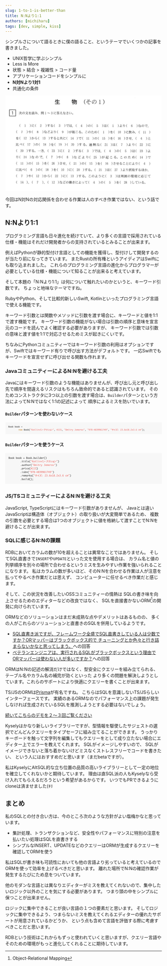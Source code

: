 ```yaml
---
slug: 1-to-1-is-better-than
title: N:Nより1:1
authors: [michiharu]
tags: [dev, simple, kiss]
---
```


シンプルさについて語るときに僕の語ること、というテーマでいくつかの記事を書きました。

- UNIX哲学に学ぶシンプル
- Less is More
- 状態 > 結合 > 複雑性 > コード量
- アプリケーションコードをシンプルに
- **N対Nより1対1**
- 共通化の条件

![穴埋め問題](./anaume.jpeg)

今回はN対Nの対応関係を合わせる作業は人のすべき作業ではない、という話です。

## N:Nより1:1

プログラミング言語も日々進化を続けていて、より多くの言語で採用されている仕様・機能はそれだけ開発者からの支持されているとみることが出来ます。

例えばPythonが静的型付け言語としての機能を獲得し、型付けして開発するのが当たり前になってきています。
またRustの所有権というアイディアはSwiftにも取り込まれました。
これらのプログラミング言語の進化からプログラマーが必要としている仕様・機能について知ることが出来ると考えています。

そして本題の「N:Nより1:1」は何について触れたいのかというと、キーワード引数です。
ちょっと地味なテーマですね。

RubyやPython、そして比較的新しいSwift, Kotlinといったプログラミング言語で使える機能です。

キーワード引数とは関数やメソッドに引数を渡す場合に、キーワードと値を1:1で渡す機能です。
キーワード引数の機能がない場合は引数の順序と意味を宣言元のコードを読んでよく確認する必要がありますが、
キーワード引数では引数の意味と渡す値を1:1で対応させるためミスが起きにくいです。

ちなみにPythonコミュニティーではキーワード引数の利用はオプションですが、Swiftではキーワード有りで呼び出す方法がデフォルトです。
一応Swiftでもキーワードを宣言せずに呼び出せる関数も作れます。

### JavaコミュニティーによるN:Nを避ける工夫

Javaにはキーワード引数のような機能はありませんが、呼び出し元と呼び出し先で順序を間違えるリスクはもちろん致命的であると認識されています。
そのためコンストラクタに3つ以上の引数を渡す場合は、`Builder`パターンという方法によってN:Nではなく1:1の記述によって
順序によるミスを防いでいます。

#### `Builder`パターンを使わないケース
![`Builder`パターンを使わないケース](./not-builder.png)

#### `Builder`パターンを使うケース
![`Builder`パターンを使うケース](./with-builder.png)

### JS/TSコミュニティーによるN:Nを避ける工夫

JavaScript, TypeScriptにはキーワード引数がありませんが、
Javaとは違いJavaScriptは構造体（オブジェクト）の取り扱いが大変簡単であるため、
複数の引数を必要とする場合は1つのオブジェクトに値を格納して渡すことでN:Nを避けることが出来ます。

### SQLに感じるN:Nの課題

RDBにおいてカラムの数が10を超えることは異常なことではありません。
そしてSQL直書きで`INSERT`や`UPDATE`といった文を使用する場合は、
カラム名と値の列挙順序を別々の場所で合わせるというミスを生みやすい作業を強いられることになります。
私はカラムの数が多いほど、そのN:Nを合わせる作業は人が注意を払ってやるべき作業だとは思えず、
コンピューターに任せるべき作業だと感じます。

そして、この状況を改善したいOSSコミュニティーの情熱は
SQLの書き味を向上させるためのエディターなどの改良ではなく、
SQLを直接書かないORM[^1]の開発に向けられています。

[^1]: Object-Relational Mapping

ORMなどのソリューションはまだ未成熟な点やデメリットはあるものの、
多くの人がこれらのソリューションと直書きのSQLを併用しているようです。

- [SQL直書き派ですが、フレームワーク全盛でSQL直書きしている人は少数ですか？ORマッパーはブラックボックス的で
  チューニングとか色々と行き詰まらないかなと思ってしまう。][SQL直書き派ですがURL]への回答
- [ベテランエンジニアは、実行されるSQLがブラックボックスという理由で
  ORマッパーは使わない人が多いですか？][ベテランエンジニアはURL]への回答

ORMはN:Nの記述の解消だけではなく、型安全にクエリーを組み立てられる、テーブル名やカラム名の補完が効くといった
より多くの問題を解決しようとしています。これらのサポートにより快適にクエリーを書くことが出来ます。

TS/JSのORMは[Prisma](https://www.prisma.io/)が有名ですね。
こちらはSQLを意識しないTS/JSらしいインターフェースです。
実績のあるORMなのでパフォーマンス上の課題が発生しなければ生成されているSQLを推測しようとする必要はないでしょう。

[続いてこちらのデモを２〜３回ご覧ください](https://koskimas.github.io/kysely/index.html)

Kyselyはかなり新しいライブラリーですが、型情報を駆使したサジェストの選択でどんどんクエリーをタイプセーフに組み立てることができます。
うっかりキーボードを触って文字列を編集してもクエリーをとして成り立たない場合にエディター上でエラーを教えてくれます。
SQLがイメージしやすいので、
SQLがイメージできないと落ち着かないけどミスなくストレスフリーでコードを書きたい、
という人にはおすすめだと思います（まだbetaですが）。

私はKyselyにAltSQL的な立ち位置の品質の高いライブラリーとして一定の地位を確立してくれないかと期待しています。
理由は直SQL派の人もKyselyなら受け入れてもらえるだろうという希望があるからです。
いつでもPRできるようにcloneは済ませました(ｷﾘ

## まとめ

私のSQLとの付き合い方は、今のところ次のような方針がよい塩梅かなと思っています。

- 集計処理、トランザクションなど、安全性やパフォーマンスに特別の注意を払いたい処理はSQLを直書きする
- シンプルなINSERT、UPDATEなどのクエリーはORMが生成するクエリーを確認してORMを使う

私はSQLが書き味も可読性においても他の言語より劣っていると考えているのでORMを使って効率を上げるべきだと思います。
離れた場所でN:Nの確認作業が発生するたびにため息をついています。

他のモダンな言語とは異なりエディターがミスを教えてくれないので、集中したいロジック以外のことを気にする必要があります。
つまり頭の中をシンプルに保つことが出来ません。

ロジックに集中できることが良い言語の１つの要素だと思います。
そしてロジックに集中できるよう、つまらないミスを教えてくれるエディターの優れたサポートが用意されているかどうか、
という点も含めて言語を評価する際に考慮すべきことだと思います。

RDBという技術はこれからもずっと使われていくと思いますが、クエリー言語やそのための環境がもっと進化してくれることに期待しています。

[SQL直書き派ですがURL]: https://jp.quora.com/SQL%E7%9B%B4%E6%9B%B8%E3%81%8D%E6%B4%BE%E3%81%A7%E3%81%99%E3%81%8C-%E3%83%95%E3%83%AC%E3%83%BC%E3%83%A0%E3%83%AF%E3%83%BC%E3%82%AF%E5%85%A8%E7%9B%9B%E3%81%A7SQL%E7%9B%B4%E6%9B%B8%E3%81%8D%E3%81%97%E3%81%A6%E3%81%84
[ベテランエンジニアはURL]: https://jp.quora.com/%E3%83%99%E3%83%86%E3%83%A9%E3%83%B3%E3%82%A8%E3%83%B3%E3%82%B8%E3%83%8B%E3%82%A2%E3%81%AF-%E5%AE%9F%E8%A1%8C%E3%81%95%E3%82%8C%E3%82%8BSQL%E3%81%8C%E3%83%96%E3%83%A9%E3%83%83%E3%82%AF%E3%83%9C%E3%83%83%E3%82%AF
